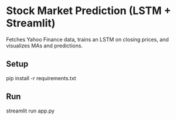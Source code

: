 # Stock Market Prediction (LSTM + Streamlit)

Fetches Yahoo Finance data, trains an LSTM on closing prices, and visualizes MAs and predictions.

## Setup
pip install -r requirements.txt

## Run
streamlit run app.py
